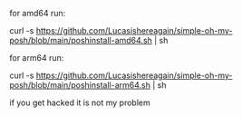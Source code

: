 for amd64 run:

curl -s https://github.com/Lucasishereagain/simple-oh-my-posh/blob/main/poshinstall-amd64.sh | sh

for arm64 run:

curl -s https://github.com/Lucasishereagain/simple-oh-my-posh/blob/main/poshinstall-arm64.sh | sh

if you get hacked it is not my problem
